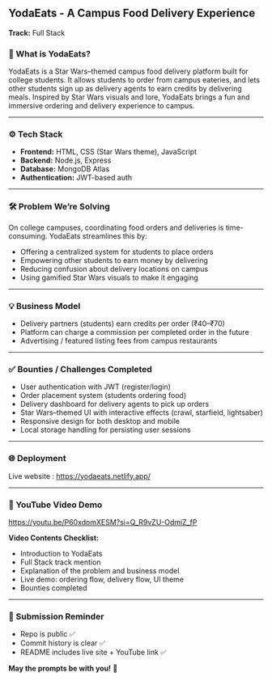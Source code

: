 ## YodaEats - A Campus Food Delivery Experience

**Track:** Full Stack

### 🚀 What is YodaEats?
YodaEats is a Star Wars–themed campus food delivery platform built for college students. It allows students to order from campus eateries, and lets other students sign up as delivery agents to earn credits by delivering meals. Inspired by Star Wars visuals and lore, YodaEats brings a fun and immersive ordering and delivery experience to campus.

---

### ⚙️ Tech Stack
- **Frontend:** HTML, CSS (Star Wars theme), JavaScript
- **Backend:** Node.js, Express
- **Database:** MongoDB Atlas
- **Authentication:** JWT-based auth

---

### 🛠️ Problem We’re Solving

On college campuses, coordinating food orders and deliveries is time-consuming. YodaEats streamlines this by:
- Offering a centralized system for students to place orders
- Empowering other students to earn money by delivering
- Reducing confusion about delivery locations on campus
- Using gamified Star Wars visuals to make it engaging

---

### 💡 Business Model
- Delivery partners (students) earn credits per order (₹40–₹70)
- Platform can charge a commission per completed order in the future
- Advertising / featured listing fees from campus restaurants

---

### ✅ Bounties / Challenges Completed
- User authentication with JWT (register/login)
- Order placement system (students ordering food)
- Delivery dashboard for delivery agents to pick up orders
- Star Wars–themed UI with interactive effects (crawl, starfield, lightsaber)
- Responsive design for both desktop and mobile
- Local storage handling for persisting user sessions

---

### 🌐 Deployment
Live website : https://yodaeats.netlify.app/

---

### 🎥 YouTube Video Demo
https://youtu.be/P60xdomXESM?si=Q_R9vZU-OdmiZ_fP

**Video Contents Checklist:**
- Introduction to YodaEats
- Full Stack track mention
- Explanation of the problem and business model
- Live demo: ordering flow, delivery flow, UI theme
- Bounties completed

---

### 📢 Submission Reminder
- Repo is public ✅
- Commit history is clear ✅
- README includes live site + YouTube link ✅

**May the prompts be with you!** 🌌

